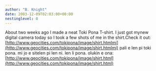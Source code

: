 ```yaml
---
author: "B. Knight"
date: 2003-12-09T02:03:00+00:00
nestinglevel: 0
---
```

About two weeks ago I made a neat Toki Pona T-shirt. I just got mynew digital camera today so I took a few shots of me in the shirt.Check it out:[http://www.geocities.com/tokipona/image/shirt.htmlmi](http://www.geocities.com/tokipona/image/shirt.htmlmi) pali e len pi toki pona. mi jo e sitelen pi len ni. len li pona. olukin e ona:[http://www.geocities.com/tokipona/image/shirt.html](http://www.geocities.com/tokipona/image/shirt.html)
